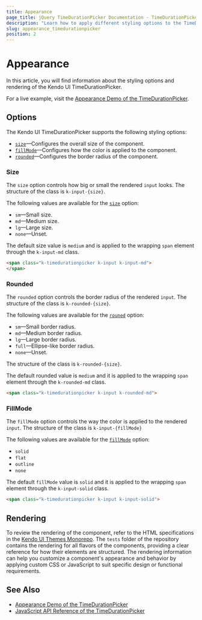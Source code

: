 ```yaml
---
title: Appearance
page_title: jQuery TimeDurationPicker Documentation - TimeDurationPicker Appearance
description: "Learn how to apply different styling options to the TimeDurationPicker component."
slug: appearance_timedurationpicker
position: 2
---
```


# Appearance

In this article, you will find information about the styling options and rendering of the Kendo UI TimeDurationPicker.

For a live example, visit the [Appearance Demo of the TimeDurationPicker](https://demos.telerik.com/kendo-ui/timedurationpicker/appearance).

## Options

The Kendo UI TimeDurationPicker supports the following styling options:

- [`size`](#size)—Configures the overall size of the component.
- [`fillMode`](#fillmode)—Configures how the color is applied to the component.
- [`rounded`](#rounded)—Configures the border radius of the component.

### Size

The `size` option controls how big or small the rendered `input` looks. The structure of the class is `k-input-{size}`.

The following values are available for the [`size`](/api/javascript/ui/timedurationpicker/configuration/size) option:

- `sm`—Small size.
- `md`—Medium size.
- `lg`—Large size.
- `none`—Unset.

The default size value is `medium` and is applied to the wrapping `span` element through the `k-input-md` class.

```html
<span class="k-timedurationpicker k-input k-input-md">
</span>
```

### Rounded

The `rounded` option controls the border radius of the rendered `input`. The structure of the class is `k-rounded-{size}`.

The following values are available for the [`rouned`](/api/javascript/ui/timedurationpicker/configuration/rounded) option:

- `sm`—Small border radius.
- `md`—Medium border radius.
- `lg`—Large border radius.
- `full`—Ellipse-like border radius.
- `none`—Unset.

The structure of the class is `k-rounded-{size}`.

The default rounded value is `medium` and it is applied to the wrapping `span` element through the `k-rounded-md` class.

```html
<span class="k-timedurationpicker k-input k-rounded-md">
```

### FillMode

The `fillMode` option controls the way the color is applied to the rendered `input`. The structure of the class is `k-input-{fillMode}`

The following values are available for the [`fillMode`](/api/javascript/ui/timedurationpicker/configuration/fillmode) option:

- `solid`
- `flat`
- `outline`
- `none`

The default `fillMode` value is `solid` and it is applied to the wrapping `span` element through the `k-input-solid` class.

```html
<span class="k-timedurationpicker k-input k-input-solid">
```

## Rendering
 
To review the rendering of the component, refer to the HTML specifications in the [Kendo UI Themes Monorepo](https://github.com/telerik/kendo-themes/tree/develop). The `tests` folder of the repository contains the rendering for all flavors of the components, providing a clear reference for how their elements are structured. The rendering information can help you customize a component's appearance and behavior by applying custom CSS or JavaScript to suit specific design or functional requirements.

## See Also

* [Appearance Demo of the TimeDurationPicker](https://demos.telerik.com/kendo-ui/timedurationpicker/appearance)
* [JavaScript API Reference of the TimeDurationPicker](/api/javascript/ui/timedurationpicker)
